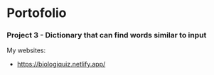 # Portofolio
<h3>Project 3 - Dictionary that can find words similar to input</h3>

My websites:
 * https://biologiquiz.netlify.app/
